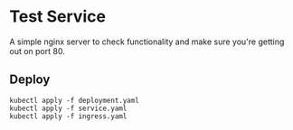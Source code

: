# Test Service
A simple nginx server to check functionality and make sure you're getting out on port 80.

## Deploy 

```
kubectl apply -f deployment.yaml
kubectl apply -f service.yaml
kubectl apply -f ingress.yaml

```
